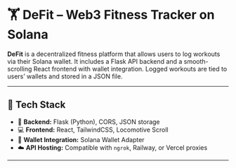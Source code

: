 # 🏋️ DeFit – Web3 Fitness Tracker on Solana

**DeFit** is a decentralized fitness platform that allows users to log workouts via their Solana wallet. It includes a Flask API backend and a smooth-scrolling React frontend with wallet integration. Logged workouts are tied to users’ wallets and stored in a JSON file.

---

## 🧰 Tech Stack

- 🔌 **Backend:** Flask (Python), CORS, JSON storage
- 💻 **Frontend:** React, TailwindCSS, Locomotive Scroll
- 🔐 **Wallet Integration:** Solana Wallet Adapter
- ☁️ **API Hosting:** Compatible with `ngrok`, Railway, or Vercel proxies

---



